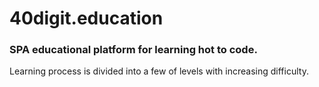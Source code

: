 # 40digit.education
### SPA educational platform for learning hot to code.
Learning process is divided into a few of levels with increasing difficulty.

